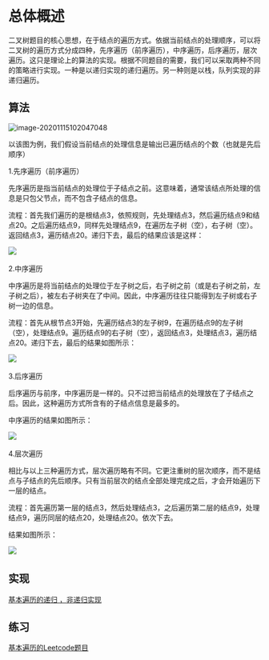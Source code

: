 # 总体概述

二叉树题目的核心思想，在于结点的遍历方式。依据当前结点的处理顺序，可以将二叉树的遍历方式分成四种，先序遍历（前序遍历），中序遍历，后序遍历，层次遍历。这只是理论上的算法的实现。根据不同题目的需要，我们可以采取两种不同的策略进行实现。一种是以递归实现的递归遍历。另一种则是以栈，队列实现的非递归遍历。

## 算法

![image-20201115102047048](..\..\resource\picture\算法归纳\tree.png)

以该图为例，我们假设当前结点的处理信息是输出已遍历结点的个数（也就是先后顺序）

1.先序遍历（前序遍历）

先序遍历是指当前结点的处理位于子结点之前。这意味着，通常该结点所处理的信息是只包父节点，而不包含子结点的信息。

流程：首先我们遍历的是根结点3，依照规则，先处理结点3，然后遍历结点9和结点20。之后遍历结点9，同样先处理结点9，在遍历左子树（空），右子树（空）。返回结点3，遍历结点20。递归下去，最后的结果应该是这样：

![](..\..\resource\picture\算法归纳\tree_preorder.png)

2.中序遍历

中序遍历是将当前结点的处理位于左子树之后，右子树之前（或是右子树之前，左子树之后），被左右子树夹在了中间。因此，中序遍历往往只能得到左子树或右子树一边的信息。

流程：首先从根节点3开始，先遍历结点3的左子树9，在遍历结点9的左子树（空），处理结点9。遍历结点9的右子树（空），返回结点3，处理结点3，遍历结点20。递归下去，最后的结果如图所示：

![](..\..\resource\picture\算法归纳\tree_midorder.png)

3.后序遍历

后序遍历与前序，中序遍历是一样的。只不过把当前结点的处理放在了子结点之后。因此，这种遍历方式所含有的子结点信息是最多的。

中序遍历的结果如图所示：

![](..\..\resource\picture\算法归纳\tree_laterorder.png)

4.层次遍历

相比与以上三种遍历方式，层次遍历略有不同。它更注重树的层次顺序，而不是结点与子结点的先后顺序。只有当前层次的结点全部处理完成之后，才会开始遍历下一层的结点。

流程：首先遍历第一层的结点3，然后处理结点3，之后遍历第二层的结点9，处理结点9，遍历同层的结点20，处理结点20。依次下去。

结果如图所示：

![](..\..\resource\picture\算法归纳\tree_layerorder.png)

## 实现

[基本遍历的递归 ，非递归实现](../../算法模板/二叉树/基本遍历.md)

## 练习

[基本遍历的Leetcode题目](../../题目分类/二叉树/简单遍历.md)

